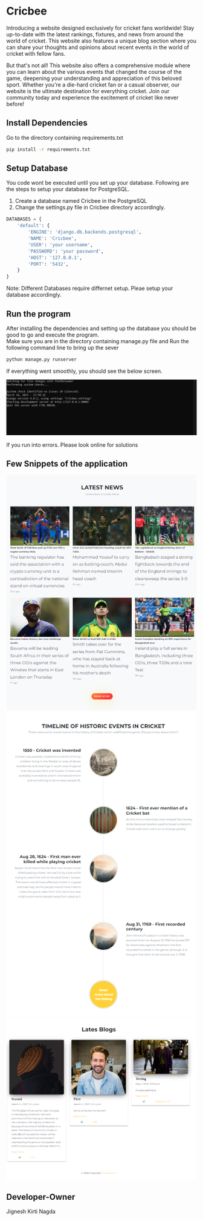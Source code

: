 # Cricbee

Introducing a website designed exclusively for cricket fans worldwide! Stay up-to-date with the latest rankings, fixtures, and news from around the world of cricket. This website also features a unique blog section where you can share your thoughts and opinions about recent events in the world of cricket with fellow fans.

But that's not all! This website also offers a comprehensive module where you can learn about the various events that changed the course of the game, deepening your understanding and appreciation of this beloved sport. Whether you're a die-hard cricket fan or a casual observer, our website is the ultimate destination for everything cricket. Join our community today and experience the excitement of cricket like never before!

## Install Dependencies
Go to the directory containing requirements.txt 
```bash
pip install -r requirements.txt
```

## Setup Database
You code wont be executed until you set up your database.
Following are the steps to setup your database for PostgreSQL. 
1. Create a database named Cricbee in the PostgreSQL
2. Change the settings.py file in Cricbee directory accordingly. 
```python
DATABASES = {
    'default': {
        'ENGINE': 'django.db.backends.postgresql',
        'NAME': 'Cricbee',
        'USER': 'your username',
        'PASSWORD': 'your password',
        'HOST': '127.0.0.1',
        'PORT': '5432',
    }
}
```
Note: Different Databases require differnet setup. Pleae setup your database accordingly.

## Run the program
After installing the dependencies and setting up the database you should be good to go and execute the program.  
Make sure you are in the directory containing manage.py file and Run the following command line to bring up the sever 
```bash
python manage.py runserver
```
If everything went smoothly, you should see the below screen.   
  
![cmd](https://github.com/radioactive17/Cricbee/blob/main/Readme%20images/cmd.png?raw=true)

If you run into errors. Please look online for solutions

## Few Snippets of the application  
<img src="https://github.com/radioactive17/Cricbee/blob/main/Readme%20images/news.png?raw=true" width="750">
<img src="https://github.com/radioactive17/Cricbee/blob/main/Readme%20images/timeline.png?raw=true" width="750" >
<img src="https://github.com/radioactive17/Cricbee/blob/main/Readme%20images/blogs-home.png?raw=true" width="750">

## Developer-Owner
Jignesh Kirti Nagda

